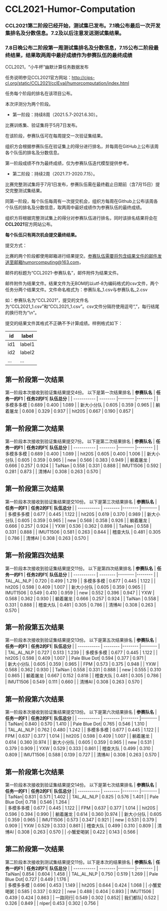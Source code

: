 # CCL2021-Humor-Computation

### CCL2021第二阶段已经开始，测试集已发布。7.1晚公布最后一次开发集排名及分数信息。7.2及以后注意发送测试集结果。

### 7.8日晚公布二阶段第一周测试集排名及分数信息，7.15公布二阶段最终结果，结果取两周中最好成绩作为参赛队伍的最终成绩

CCL2021，“小牛杯”幽默计算任务数据发布

任务说明参见CCL2021官方网站：http://cips-cl.org/static/CCL2021/cclEval/humorcomputation/index.html

任务每个阶段的排名在该项目公布。

本次评测分为两个阶段。

* 第一阶段：持续8周（2021.5.7-2021.6.30）。

比赛训练集、验证集将于5月7日发布。

在该阶段，参赛队伍可在每周提交一次验证集结果。

组织方会根据参赛队伍在验证集上的得分进行排名，并每周在GitHub上公布该周各个队伍的排名及分数信息。

第一阶段成绩不作为最终成绩，仅为参赛队伍迭代模型提供参考。

* 第二阶段：持续2周（2021.7.1-2020.7.15）。

比赛完整测试集将于7月1日发布，参赛队伍需在最终截止日期前（含7月15日）提交完整测试集结果。

同第一阶段，每个队伍每周有一次提交机会，组织方每周在Github上公布该周各个队伍的排名及分数信息，取两周中最好成绩作为参赛队伍的最终成绩。

组织方将根据完整测试集上的得分对参赛队伍进行排名，同时该排名结果将会在**CCL2021**官方网站公布。

**每个队伍只有两次机会提交最终结果。**

提交方式：

比赛的两个阶段都使用邮箱进行结果提交。参赛队伍需要将包含结果文件的邮件发送至邮箱humorcomputing@163.com，

邮件的标题为“CCL2021-参赛队名”，邮件附件为结果文件。

邮件附件为结果文件。结果文件为无BOM的以utf-8为编码格式的csv文件，两个任务分两个结果文件。文件命名格式为：参赛队名_1.csv与参赛队名_2.csv

如：参赛队名为“CCL2021”，提交的文件名为“CCL2021_1.csv”和“CCL2021_1.csv”。csv文件分隔符使用逗号“,”，每行结尾的换行符为“\n”。

提交的结果文件其格式不正确不予计算成绩。样例格式如下：

| id    | label | 
| ----------- | -------- |
| id1    | label1    | 
| id2 | label2    | 
| ... | ...    | 
## 第一阶段第一次结果
 第一阶段本次接收到验证集结果提交4份。
 以下是第一次结果排名
| **参赛队名**    | **任务一的F1** | **任务2的F1**| **队伍总分** | 
| ----------- | -------- |-------- |-------- |
| 多模多多模    | 0.689    | 0.400    | 1.089    | 
| 新大小分队 | 0.605   | 0.359    | 0.965  | 
| 躺着屠龙 | 0.608   | 0.329    | 0.937    | 
| hit20S    | 0.667   | 0.190   | 0.857    | 

## 第一阶段第二次结果
 第一阶段本次接收到验证集结果提交7份。
 以下是第二次结果排名
| **参赛队名**    | **任务一的F1** | **任务2的F1**| **队伍总分** | 
| ----------- | -------- |-------- |-------- |
| 多模多多模    | 0.689    | 0.400    | 1.089    | 
| hit20S    | 0.605  | 0.400   | 1.006    | 
| 新大小分队 | 0.605   | 0.359    | 0.965  | 
| new | 0.566   | 0.383    | 0.949    | 
| 躺着屠龙 | 0.666   | 0.257   | 0.924    | 
| TaiNan | 0.558   | 0.331   | 0.888    | 
| IMUT1506 | 0.592  | 0.281    | 0.873    | 
| 清博AI | 0.308   | 0.263    | 0.570    | 
## 第一阶段第三次结果
 第一阶段本次接收到验证集结果提交10份。
 以下是第三次结果排名
| **参赛队名**    | **任务一的F1** | **任务2的F1**| **队伍总分** | 
| ----------- | -------- |-------- |-------- |
| 多模多多模    | 0.677    | 0.445    | 1.122    | 
| hit20S    | 0.619  | 0.370   | 0.989    | 
| 新大小分队 | 0.605   | 0.359    | 0.965  | 
| new | 0.568   | 0.358    | 0.926    | 
| 躺着屠龙 | 0.666   | 0.257   | 0.924    | 
| YXW | 0.536   | 0.362    | 0.898    | 
| TaiNan | 0.558   | 0.331   | 0.888    | 
| IMUT1506 | 0.581  | 0.263    | 0.844    | 
| 稽查大队 | 0.481  | 0.305    | 0.786    | 
| 清博AI | 0.308   | 0.263    | 0.570    | 
## 第一阶段第四次结果
 第一阶段本次接收到验证集结果提交11份。
 以下是第四次结果排名
| **参赛队名**    | **任务一的F1** | **任务2的F1**| **队伍总分** | 
| ----------- | -------- |-------- |-------- |
| TAL_AL_NLP    | 0.720    | 0.499    | 1.219    | 
| 多模多多模    | 0.677    | 0.445    | 1.122    | 
| hit20S    | 0.598  | 0.409  | 1.007    | 
| 新大小分队 | 0.605   | 0.359    | 0.965  | 
| IMUT1506 | 0.549  | 0.410    | 0.959    | 
| new | 0.552   | 0.396    | 0.947    | 
| YXW | 0.568   | 0.362    | 0.930   | 
| 躺着屠龙 | 0.666   | 0.257   | 0.924    | 
| TaiNan | 0.558   | 0.331   | 0.888    | 
| 稽查大队 | 0.481  | 0.305    | 0.786    | 
| 清博AI | 0.308   | 0.263    | 0.570    | 
## 第一阶段第五次结果
 第一阶段本次接收到验证集结果提交13份。
 以下是第五次结果排名
| **参赛队名**    | **任务一的F1** | **任务2的F1**| **队伍总分** | 
| ----------- | -------- |-------- |-------- |
| TAL_AL_NLP    | 0.727    | 0.513    | 1.239    | 
| 多模多多模    | 0.677    | 0.445    | 1.122    | 
| hit20S    | 0.598  | 0.409  | 1.007    | 
| Pale Blue Dot| 0.594   | 0.377    | 0.971    |    
| 新大小分队 | 0.605   | 0.359    | 0.965  | 
| FPM | 0.573   | 0.375    | 0.948   | 
| YXW | 0.568   | 0.362    | 0.930   | 
| TaiNan | 0.558   | 0.331   | 0.888    | 
| new | 0.555   | 0.310    | 0.865    | 
| 躺着屠龙 | 0.667   | 0.152   | 0.818   | 
| 稽查大队 | 0.481  | 0.305    | 0.786    | 
| IMUT1506 | 0.549  | 0.111    | 0.660    | 
| 清博AI | 0.308   | 0.263    | 0.570    | 
## 第一阶段第六次结果
 第一阶段本次接收到验证集结果提交13份。
 以下是第六次结果排名
| **参赛队名**    | **任务一的F1** | **任务2的F1**| **队伍总分** | 
| ----------- | -------- |-------- |-------- |
| TaiNan| 0.840   | 0.570    | 1.410   | 
| Pale Blue Dot| 0.765   | 0.546    | 1.310    |   
| TAL_AL_NLP    | 0.762    | 0.480    | 1.242   | 
| 多模多多模    | 0.677    | 0.445    | 1.122    | 
| FPM | 0.637   | 0.377   | 1.014   | 
| hit20S    | 0.598  | 0.409  | 1.007    | 
| 躺着屠龙 | 0.614  | 0.360  |0.974  | 
| 新大小分队 | 0.605   | 0.359    | 0.965  | 
| new | 0.531   | 0.379   | 0.909   | 
| YXW | 0.529  | 0.333   | 0.861   | 
| 稽查大队 | 0.499 | 0.310  | 0.809   | 
| IMUT1506 | 0.588  | 0.139    | 0.727    | 
| 清博AI | 0.308   | 0.263    | 0.570    | 
## 第一阶段第七次结果
 第一阶段本次接收到验证集结果提交14份。
 以下是第七次结果排名
| **参赛队名**    | **任务一的F1** | **任务2的F1**| **队伍总分** | 
| ----------- | -------- |-------- |-------- |
| TaiNan| 0.831   | 0.571    | 1.402  | 
| TAL_AL_NLP    | 0.825   | 0.576    | 1.401  | 
| Pale Blue Dot| 0.718  | 0.546   | 1.264    |   
| 多模多多模    | 0.677    | 0.445    | 1.122    | 
| FPM | 0.637   | 0.377   | 1.014   | 
| hit20S    | 0.596  | 0.394  | 0.990    | 
| 躺着屠龙 | 0.614  | 0.360  |0.974  | 
| 新大小分队 | 0.605   | 0.359    | 0.965  | 
| IMUT1506 | 0.573  | 0.347    | 0.921   | 
| new | 0.531   | 0.379   | 0.909   | 
| YXW | 0.529  | 0.333   | 0.861   | 
| 稽查大队 | 0.499 | 0.310  | 0.809   | 
| 清博AI | 0.308   | 0.263    | 0.570    | 
| 小蟹爱喝粥 | 0.422   | 0.143    | 0.566   | 
## 第二阶段第一次结果
 第二阶段本次接收到测试集结果提交11份。以下是本次的结果排名
| **参赛队名**    | **任务一的F1** | **任务2的F1**| **队伍总分** | 
| ----------- | -------- |-------- |-------- |
| TaiNan| 0.854   | 0.604    | 1.458  | 
| TAL_AL_NLP    | 0.750   | 0.519    | 1.269  | 
| Pale Blue Dot| 0.727  | 0.449   | 1.176   |   
| 多模多多模    | 0.696    | 0.453    | 1.149    | 
| hit20S    | 0.644  | 0.424  | 1.068    | 
| 小蟹爱喝粥 | 0.585  | 0.337   | 0.922   | 
| new | 0.488  | 0.404   | 0.893  | 
| IMUT1506 | 0.439  | 0.424    | 0.863  | 
| 一路同行| 0.549   | 0.302   | 0.852| 
| 我们都队| 0.522  | 0.326  | 0.849 | 
| nlper| 0.453   | 0.302   | 0.756 | 


